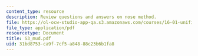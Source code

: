 ```yaml
---
content_type: resource
description: Review questions and answers on nose method.
file: https://ol-ocw-studio-app-qa.s3.amazonaws.com/courses/16-01-unified-engineering-i-ii-iii-iv-fall-2005-spring-2006/31bd8753ca9f7cf5a84888c23b6b1fa8_S3_mud.pdf
file_type: application/pdf
resourcetype: Document
title: S3_mud.pdf
uid: 31bd8753-ca9f-7cf5-a848-88c23b6b1fa8
---
```

